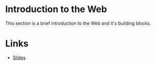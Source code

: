 # Introduction to the Web

This section is a brief introduction to the Web and it's building blocks.

# Links

* [Slides](https://drive.google.com/open?id=1jJK-KmJNdwhLQlosKZWghf0ckuTXF808okNQtRevZ8c)